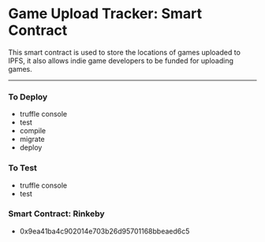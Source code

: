 <h1>
    Game Upload Tracker: Smart Contract
</h1>
<p>
    This smart contract is used to store the locations of games uploaded to IPFS, it 
    also allows indie game developers to be funded for uploading games.
</p>

<hr />

<h3>
    To Deploy
</h3>
<ul>
    <li>
        truffle console
    </li>
    <li>
        test
    </li>
    <li>
        compile
    </li>
    <li>
        migrate
    </li>
    <li>
        deploy
    </li>
</ul>

<h3>
    To Test
</h3>
<ul>
    <li>
        truffle console
    </li>
    <li>
        test
    </li>
</ul>
<h3>
    Smart Contract: Rinkeby
</h3>
<ul>
    <li>
        0x9ea41ba4c902014e703b26d95701168bbeaed6c5
    </li>
</ul>
